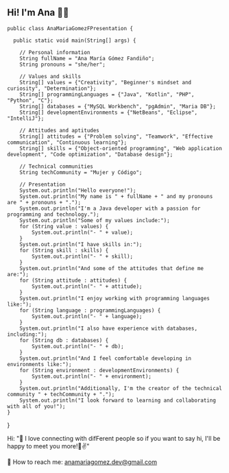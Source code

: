 
 ## Hi! I'm Ana 👋😃

    public class AnaMariaGomezFPresentation {
    
      public static void main(String[] args) {
      
        // Personal information
        String fullName = "Ana María Gómez Fandiño";
        String pronouns = "she/her";
        
        // Values and skills
        String[] values = {"Creativity", "Beginner's mindset and curiosity", "Determination"};
        String[] programmingLanguages = {"Java", "Kotlin", "PHP", "Python", "C"};
        String[] databases = {"MySQL Workbench", "pgAdmin", "Maria DB"};
        String[] developmentEnvironments = {"NetBeans", "Eclipse", "IntelliJ"};
        
        // Attitudes and aptitudes
        String[] attitudes = {"Problem solving", "Teamwork", "Effective communication", "Continuous learning"};
        String[] skills = {"Object-oriented programming", "Web application development", "Code optimization", "Database design"};
        
        // Technical communities
        String techCommunity = "Mujer y Código";
        
        // Presentation
        System.out.println("Hello everyone!");
        System.out.println("My name is " + fullName + " and my pronouns are " + pronouns + ".");
        System.out.println("I'm a Java developer with a passion for programming and technology.");
        System.out.println("Some of my values include:");
        for (String value : values) {
            System.out.println("- " + value);
        }
        System.out.println("I have skills in:");
        for (String skill : skills) {
            System.out.println("- " + skill);
        }
        System.out.println("And some of the attitudes that define me are:");
        for (String attitude : attitudes) {
            System.out.println("- " + attitude);
        }
        System.out.println("I enjoy working with programming languages like:");
        for (String language : programmingLanguages) {
            System.out.println("- " + language);
        }
        System.out.println("I also have experience with databases, including:");
        for (String db : databases) {
            System.out.println("- " + db);
        }
        System.out.println("And I feel comfortable developing in environments like:");
        for (String environment : developmentEnvironments) {
            System.out.println("- " + environment);
        }
        System.out.println("Additionally, I'm the creator of the technical community " + techCommunity + ".");
        System.out.println("I look forward to learning and collaborating with all of you!");
    }
}



Hi: "🤝 I love connecting with difFerent people so if you want to say hi, I'll be happy to meet you more!🙂✌"

📧 How to reach me: anamariagomez.dev@gmail.com
